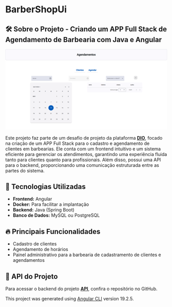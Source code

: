 # BarberShopUi

## 🛠️ Sobre o Projeto - Criando um APP Full Stack de Agendamento de Barbearia com Java e Angular

![Painel Administrativo](src/assets/painel-administrativo.png)

Este projeto faz parte de um desafio de projeto da plataforma **[DIO](https://www.dio.me/)**, focado na criação de um APP Full Stack para o cadastro e agendamento de clientes em barbearias. Ele conta com um frontend intuitivo e um sistema eficiente para gerenciar os atendimentos, garantindo uma experiência fluida tanto para clientes quanto para profissionais. Além disso, possui uma API para o backend, proporcionando uma comunicação estruturada entre as partes do sistema.

## 🚀 Tecnologias Utilizadas  
- **Frontend:** Angular
- **Docker:** Para facilitar a implantação 
- **Backend:** Java (Spring Boot)
- **Banco de Dados:** MySQL ou PostgreSQL   

## 🔥 Principais Funcionalidades  
- Cadastro de clientes
- Agendamento de horários     
- Painel administrativo para a barbearia de cadastramento de clientes e agendamentos

## 🔗 API do Projeto  
Para acessar  o backend do projeto **[API](https://github.com/Jquest64/barber-shop-api)**, confira o repositório no GitHub.

This project was generated using [Angular CLI](https://github.com/angular/angular-cli) version 19.2.5.
